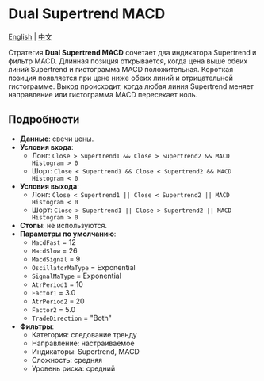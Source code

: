 # Dual Supertrend MACD
[English](README.md) | [中文](README_cn.md)

Стратегия **Dual Supertrend MACD** сочетает два индикатора Supertrend и фильтр MACD.
Длинная позиция открывается, когда цена выше обеих линий Supertrend и гистограмма MACD положительная.
Короткая позиция появляется при цене ниже обеих линий и отрицательной гистограмме.
Выход происходит, когда любая линия Supertrend меняет направление или гистограмма MACD пересекает ноль.

## Подробности
- **Данные**: свечи цены.
- **Условия входа**:
  - Лонг: `Close > Supertrend1 && Close > Supertrend2 && MACD Histogram > 0`
  - Шорт: `Close < Supertrend1 && Close < Supertrend2 && MACD Histogram < 0`
- **Условия выхода**:
  - Лонг: `Close < Supertrend1 || Close < Supertrend2 || MACD Histogram < 0`
  - Шорт: `Close > Supertrend1 || Close > Supertrend2 || MACD Histogram > 0`
- **Стопы**: не используются.
- **Параметры по умолчанию**:
  - `MacdFast` = 12
  - `MacdSlow` = 26
  - `MacdSignal` = 9
  - `OscillatorMaType` = Exponential
  - `SignalMaType` = Exponential
  - `AtrPeriod1` = 10
  - `Factor1` = 3.0
  - `AtrPeriod2` = 20
  - `Factor2` = 5.0
  - `TradeDirection` = "Both"
- **Фильтры**:
  - Категория: следование тренду
  - Направление: настраиваемое
  - Индикаторы: Supertrend, MACD
  - Сложность: средняя
  - Уровень риска: средний
